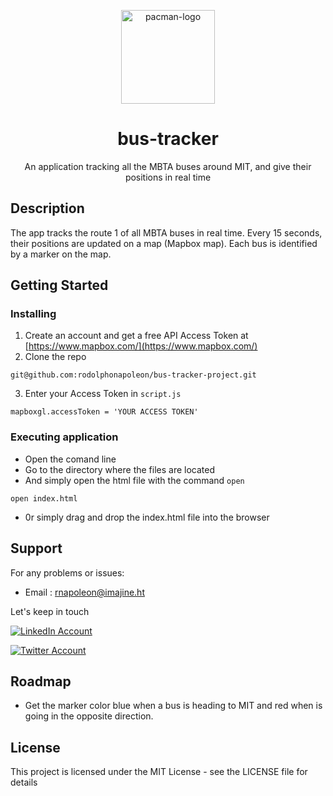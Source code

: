 <p align="center"><img width="150" src="https://res.cloudinary.com/napo05/image/upload/c_scale,w_150/v1635304579/SocialMediaLogo/trackerpic_zyoqf5.png" alt="pacman-logo"></p>
<h1 align="center">
bus-tracker
</h1>
<p align="center">An application tracking all the MBTA buses around MIT, and give their positions in real time<p>

## Description

The app tracks the route 1 of all MBTA buses in real time. Every 15 seconds, their positions are updated on a map (Mapbox map). Each bus is identified by a marker on the map.  

## Getting Started

### Installing

1. Create an account and get a free API Access Token at [https://www.mapbox.com/](https://www.mapbox.com/)
2. Clone the repo
  ```
  git@github.com:rodolphonapoleon/bus-tracker-project.git
  ```
3. Enter your Access Token in `script.js`
  ```
  mapboxgl.accessToken = 'YOUR ACCESS TOKEN'
  ```

### Executing application

* Open the comand line 
* Go to the directory where the files are located
* And simply open the html file with the command `open` 
```
open index.html
``` 
* 0r simply drag and drop the index.html file into the browser

## Support

For any problems or issues:
* Email : <rnapoleon@imajine.ht>

Let's keep in touch

[![LinkedIn Account](https://res.cloudinary.com/napo05/image/upload/c_scale,w_40/v1635287719/SocialMediaLogo/NicePng_linkedin-images-png_9192440_w8rfwf.png)](https://www.linkedin.com/in/rodolpho-richard-napoleon-30337113/)

[![Twitter Account](https://res.cloudinary.com/napo05/image/upload/c_scale,w_40/v1635289001/SocialMediaLogo/NicePng_metlife-logo-png_9274906_xn6ecf.png)](https://twitter.com/papinapo)

## Roadmap

* Get the marker color blue when a bus is heading to MIT and red when is going in the opposite direction.

## License

This project is licensed under the MIT License - see the LICENSE file for details
